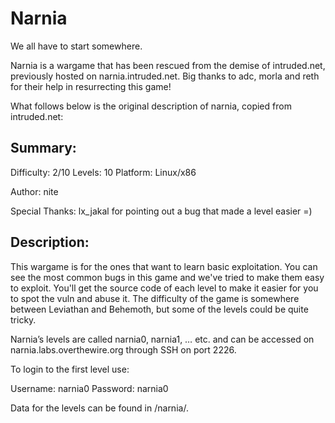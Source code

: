 # Narnia
We all have to start somewhere.

Narnia is a wargame that has been rescued from the demise of intruded.net, previously hosted on narnia.intruded.net. Big thanks to adc, morla and reth for their help in resurrecting this game!

What follows below is the original description of narnia, copied from intruded.net:

## Summary:
Difficulty:     2/10
Levels:         10
Platform:   Linux/x86

Author:
nite

Special Thanks:
lx_jakal for pointing out a bug that made a level easier =)

## Description:
This wargame is for the ones that want to learn basic exploitation. You can see the most
common bugs in this game and we've tried to make them easy to exploit. You'll get the
source code of each level to make it easier for you to spot the vuln and abuse it. The
difficulty of the game is somewhere between Leviathan and Behemoth, but some of the
levels could be quite tricky.

Narnia’s levels are called narnia0, narnia1, … etc. and can be accessed on narnia.labs.overthewire.org through SSH on port 2226.

To login to the first level use:

Username: narnia0
Password: narnia0

Data for the levels can be found in /narnia/.
